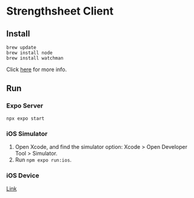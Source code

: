 # Strengthsheet Client

## Install

```
brew update
brew install node
brew install watchman
```

Click [here](https://reactnative.dev/docs/environment-setup) for more info.

## Run

### Expo Server

```
npx expo start
```

### iOS Simulator

1. Open Xcode, and find the simulator option: Xcode > Open Developer Tool > Simulator.
2. Run `npm expo run:ios`.

### iOS Device

[Link](https://reactnative.dev/docs/running-on-device)